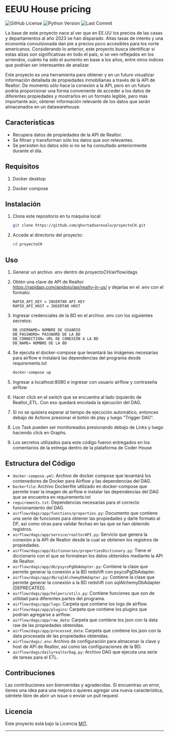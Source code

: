# EEUU House pricing

![GitHub License](https://img.shields.io/github/license/ghurtadoarevalo/proyectoCH)
![Python Version](https://img.shields.io/badge/python-%3E%3D3.6-blue)
![Last Commit](https://img.shields.io/github/last-commit/ghurtadoarevalo/proyectoCH)

La base de este proyecto nace al ver que en EE.UU los precios de las casas y departamentos al año 2023 se han disparado. Altas tasas de interés y una economía convulsionada dan pie a precios poco accesibles para los norte americanos. Considerando lo anterior, este proyecto busca identificar si estas alzas son significativas en todo el país, si se ven reflejados en los arriendos, cuánto ha sido el aumento en base a los años, entre otros índices que podrían ser interesantes de analizar.

Este proyecto es una herramienta para obtener y en un futuro visualizar información detallada de propiedades inmobiliarias a través de la API de Realtor. De momento sólo hace la conexión a la API, pero en un futuro podría proporcionar una forma conveniente de acceder a los datos de diferentes propiedades y mostrarlos en un formato legible, pero más importante aún, obtener información relevante de los datos que serán almacenados en un datawarehouse. 

## Características

- Recupera datos de propiedades de la API de Realtor.
- Se filtran y transforman sólo los datos que son relevantes.
- Se persisten los datos sólo si no se ha consultado anteriormente durante el día.

## Requisitos

1. Docker desktop

2. Docker compose

## Instalación

1. Clona este repositorio en tu máquina local:

   ```bash
   git clone https://github.com/ghurtadoarevalo/proyectoCH.git
   ```

2. Accede al directorio del proyecto:

   ```bash
   cd proyectoCH
   ```

## Uso

1. Generar un archivo .env dentro de proyectoCH/airflow/dags

2. Obtén una clave de API de Realtor https://rapidapi.com/apidojo/api/realty-in-us/ y dejarlas en el .env con el formato:
    
    ```plaintext
    RAPID_API_KEY = INSERTAR API KEY
    RAPID_API_HOST = INSERTAR HOST 
    ```

3. Ingresar credenciales de la BD en el archivo .env con los siguientes secretos:

   ```plaintext
   DB_USERNAME= NOMBRE DE USUARIO
   DB_PASSWORD= PASSWORD DE LA BD
   DB_CONNECTION= URL DE CONEXIÓN A LA BD
   DB_NAME= NOMBRE DE LA BD
   ```

4. Se ejecuta el docker-compose que levantará las imágenes necesarias para airflow e instalará las dependencias del programa desde requirements.txt

   ```bash
   docker-compose up
   ```

5. Ingresar a localhost:8080 e ingresar con usuario airflow y contraseña airflow

6. Hacer click en el switch que se encuentra al lado izquierdo de Realtor_ETL. Con eso quedará encolada la ejecución del DAG.

7. Si no se quisiera esperar al tiempo de ejecución automático, entonces debajo de Actions presionar el botón de play y luego "Trigger DAG".

8. Los Task pueden ser monitoreados presionando debajo de Links y luego haciendo click en Graphs.

9. Los secretos utilizados para este código fueron entregados en los comentarios de la entrega dentro de la plataforma de Coder House

## Estructura del Código

- `docker-compose.yml`: Archivo de docker compose que levantará los contenedores de Docker para Airflow y las dependencias del DAG.
- `Dockerfile`: Archivo Dockerfile utilizado en docker-compose que permite traer la imagen de airflow e instalar las dependencias del DAG que se encuentra en requirements.txt
- `requirements.txt`: Dependencias necesarias para el correcto funcionamiento del DAG.
- `airflow/dags/app/functions/properties.py`: Documento que contiene una serie de funciones para obtener las propiedades y darle formato al DF, así como otras para validar fechas en las que se han obtenido registros.
- `airflow/dags/app/service/realtorAPI.py`: Servicio que genera la conexión a la API de Realtor desde la cual se obtienen los registros de propiedades.
- `airflow/dags/app/dictionaries/propertiesDictionary.py`: Tiene el diccionario con el que se formatean los datos obtenidos mediante la API de Realtor. 
- `airflow/dags/app/db/psycoPgDbAdapter.py`: Contiene la clase que permite generar la conexión a la BD redshift con psycoPgDbAdapter. 
- `airflow/dags/app/db/sqlAlchemyDbAdapter.py`: Contiene la clase que permite generar la conexión a la BD redshift con sqlAlchemyDbAdapter [DEPRECATED]. 
- `airflow/dags/app/helpers/utils.py`: Contiene funciones que son de utilidad para diferentes partes del programa.
- `airflow/dags/app/logs`: Carpeta que contiene los logs de airflow.
- `airflow/dags/app/plugins`: Carpeta que contiene los plugins que podrían agregarse a airflow.
- `airflow/dags/app/raw_data`: Carpeta que contiene los json con la data raw de las propiedades obtenidas.
- `airflow/dags/app/processed_data`: Carpeta que contiene los json con la data procesada de las propiedades obtenidas.
- `airflow/dags/.env`: Archivo de configuración para almacenar la clave y host de API de Realtor, así como las configuraciones de la BD.
- `airflow/dags/dailyrealtorDag.py`: Archivo DAG que ejecuta una serie de tareas para el ETL.


## Contribuciones

Las contribuciones son bienvenidas y agradecidas. Si encuentras un error, tienes una idea para una mejora o quieres agregar una nueva característica, siéntete libre de abrir un issue o enviar un pull request.

## Licencia

Este proyecto está bajo la Licencia [MIT](LICENSE).

---